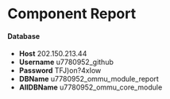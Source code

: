 # Component Report

#### Database
* **Host** 202.150.213.44
* **Username** u7780952_github
* **Password** TFJ)on?4xIow
* **DBName** u7780952_ommu_module_report
* **AllDBName** u7780952_ommu_core_module